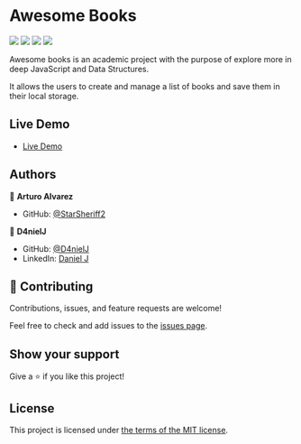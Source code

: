 # Awesome Books

![](https://img.shields.io/badge/Microverse-blueviolet)
![](https://img.shields.io/badge/Academic-blue)
![](https://img.shields.io/badge/HTML-red)
![](https://img.shields.io/badge/JavaScript-yellow)

Awesome books is an academic project with the purpose of explore more in deep JavaScript and Data Structures.

It allows the users to create and manage a list of books and save them in their local storage.

## Live Demo

* [Live Demo](https://d4nielj.github.io/awesome-books/)

## Authors

👤 **Arturo Alvarez**

- GitHub: [@StarSheriff2](https://github.com/StarSheriff2)

👤 **D4nielJ**

- GitHub: [@D4nielJ](https://github.com/D4nielJ)
- LinkedIn: [Daniel J](https://www.linkedin.com/in/daniel-djm/)

## 🤝 Contributing

Contributions, issues, and feature requests are welcome!

Feel free to check and add issues to the [issues page](../../issues/).

## Show your support

Give a ⭐️ if you like this project!

## License

This project is licensed under [the terms of the MIT license](./LICENSE).
